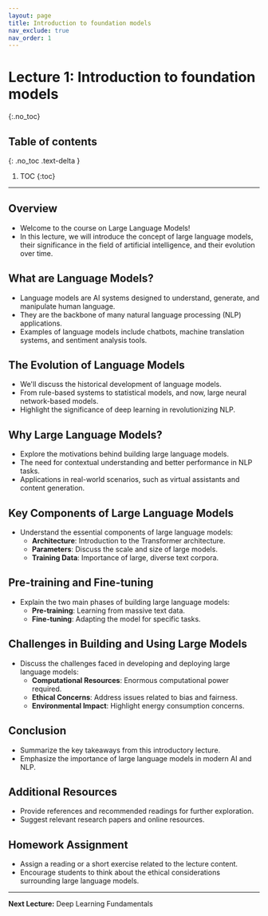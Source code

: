 ```yaml
---
layout: page
title: Introduction to foundation models
nav_exclude: true
nav_order: 1
---
```


# Lecture 1: Introduction to foundation models
{:.no_toc}

## Table of contents
{: .no_toc .text-delta }

1. TOC
{:toc}

---

## Overview

- Welcome to the course on Large Language Models!
- In this lecture, we will introduce the concept of large language models, their significance in the field of artificial intelligence, and their evolution over time.

## What are Language Models?

- Language models are AI systems designed to understand, generate, and manipulate human language.
- They are the backbone of many natural language processing (NLP) applications.
- Examples of language models include chatbots, machine translation systems, and sentiment analysis tools.

## The Evolution of Language Models

- We'll discuss the historical development of language models.
- From rule-based systems to statistical models, and now, large neural network-based models.
- Highlight the significance of deep learning in revolutionizing NLP.

## Why Large Language Models?

- Explore the motivations behind building large language models.
- The need for contextual understanding and better performance in NLP tasks.
- Applications in real-world scenarios, such as virtual assistants and content generation.

## Key Components of Large Language Models

- Understand the essential components of large language models:
  - **Architecture**: Introduction to the Transformer architecture.
  - **Parameters**: Discuss the scale and size of large models.
  - **Training Data**: Importance of large, diverse text corpora.

## Pre-training and Fine-tuning

- Explain the two main phases of building large language models:
  - **Pre-training**: Learning from massive text data.
  - **Fine-tuning**: Adapting the model for specific tasks.

## Challenges in Building and Using Large Models

- Discuss the challenges faced in developing and deploying large language models:
  - **Computational Resources**: Enormous computational power required.
  - **Ethical Concerns**: Address issues related to bias and fairness.
  - **Environmental Impact**: Highlight energy consumption concerns.

## Conclusion

- Summarize the key takeaways from this introductory lecture.
- Emphasize the importance of large language models in modern AI and NLP.

## Additional Resources

- Provide references and recommended readings for further exploration.
- Suggest relevant research papers and online resources.

## Homework Assignment

- Assign a reading or a short exercise related to the lecture content.
- Encourage students to think about the ethical considerations surrounding large language models.

---

**Next Lecture:** Deep Learning Fundamentals